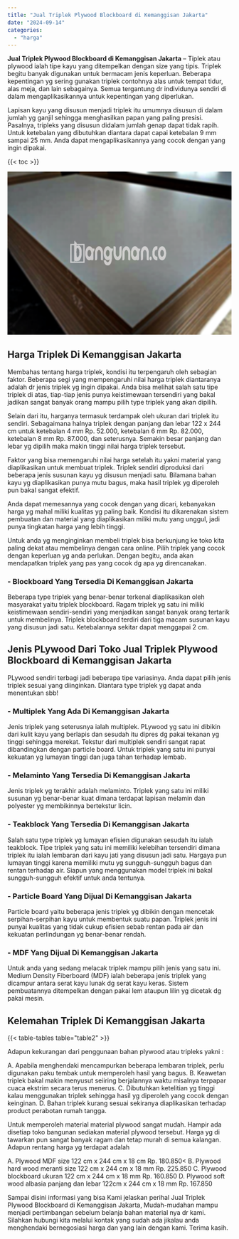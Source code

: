 ```yaml
---
title: "Jual Triplek Plywood Blockboard di Kemanggisan Jakarta"
date: "2024-09-14"
categories: 
  - "harga"
---
```


**Jual Triplek Plywood Blockboard di Kemanggisan Jakarta** – Tiplek atau plywood ialah tipe kayu yang ditempelkan dengan size yang tipis. Triplek begitu banyak digunakan untuk bermacam jenis keperluan. Beberapa kepentingan yg sering gunakan triplek contohnya alas untuk tempat tidur, alas meja, dan lain sebagainya. Semua tergantung dr individunya sendiri di dalam mengaplikasikannya untuk kepentingan yang diperlukan.

Lapisan kayu yang disusun menjadi triplek itu umumnya disusun di dalam jumlah yg ganjil sehingga menghasilkan papan yang paling presisi. Pasalnya, tripleks yang disusun didalam jumlah genap dapat tidak rapih. Untuk ketebalan yang dibutuhkan diantara dapat capai ketebalan 9 mm sampai 25 mm. Anda dapat mengaplikasikannya yang cocok dengan yang ingin dipakai.

{{< toc >}}

![Jual Triplek Plywood Blockboard di Kemanggisan Jakarta](/images/jual-triplek-murah-31.png)

## Harga Triplek Di Kemanggisan Jakarta

Membahas tentang harga triplek, kondisi itu terpengaruh oleh sebagian faktor. Beberapa segi yang mempengaruhi nilai harga triplek diantaranya adalah dr jenis triplek yg ingin dipakai. Anda bisa melihat salah satu tipe triplek di atas, tiap-tiap jenis punya keistimewaan tersendiri yang bakal jadikan sangat banyak orang mampu pilih type triplek yang akan dipilih.

Selain dari itu, harganya termasuk terdampak oleh ukuran dari triplek itu sendiri. Sebagaimana halnya triplek dengan panjang dan lebar 122 x 244 cm untuk ketebalan 4 mm Rp. 52.000, ketebalan 6 mm Rp. 82.000, ketebalan 8 mm Rp. 87.000, dan seterusnya. Semakin besar panjang dan lebar yg dipilih maka makin tinggi nilai harga triplek tersebut.

Faktor yang bisa memengaruhi nilai harga setelah itu yakni material yang diaplikasikan untuk membuat triplek. Triplek sendiri diproduksi dari beberapa jenis susunan kayu yg disusun menjadi satu. Bilamana bahan kayu yg diaplikasikan punya mutu bagus, maka hasil triplek yg diperoleh pun bakal sangat efektif.

Anda dapat memesannya yang cocok dengan yang dicari, kebanyakan harga yg mahal miliki kualitas yg paling baik. Kondisi itu dikarenakan sistem pembuatan dan material yang diaplikasikan miliki mutu yang unggul, jadi punya tingkatan harga yang lebih tinggi.

Untuk anda yg menginginkan membeli triplek bisa berkunjung ke toko kita paling dekat atau membelinya dengan cara online. Pilih triplek yang cocok dengan keperluan yg anda perlukan. Dengan begitu, anda akan mendapatkan triplek yang pas yang cocok dg apa yg direncanakan.

### \- Blockboard Yang Tersedia Di Kemanggisan Jakarta

Beberapa type triplek yang benar-benar terkenal diaplikasikan oleh masyarakat yaitu triplek blockboard. Ragam triplek yg satu ini miliki keistimewaan sendiri-sendiri yang menjadikan sangat banyak orang tertarik untuk membelinya. Triplek blockboard terdiri dari tiga macam susunan kayu yang disusun jadi satu. Ketebalannya sekitar dapat menggapai 2 cm.

## Jenis PLywood Dari Toko Jual Triplek Plywood Blockboard di Kemanggisan Jakarta

PLywood sendiri terbagi jadi beberapa tipe variasinya. Anda dapat pilih jenis triplek sesuai yang diinginkan. Diantara type triplek yg dapat anda menentukan sbb!

### \- Multiplek Yang Ada Di Kemanggisan Jakarta

Jenis triplek yang seterusnya ialah multiplek. PLywood yg satu ini dibikin dari kulit kayu yang berlapis dan sesudah itu dipres dg pakai tekanan yg tinggi sehingga merekat. Tekstur dari multiplek sendiri sangat rapat dibandingkan dengan particle board. Untuk triplek yang satu ini punyai kekuatan yg lumayan tinggi dan juga tahan terhadap lembab.

### \- Melaminto Yang Tersedia Di Kemanggisan Jakarta

Jenis triplek yg terakhir adalah melaminto. Triplek yang satu ini miliki susunan yg benar-benar kuat dimana terdapat lapisan melamin dan polyester yg membikinnya bertekstur licin.

### \- Teakblock Yang Tersedia Di Kemanggisan Jakarta

Salah satu type triplek yg lumayan efisien digunakan sesudah itu ialah teakblock. Tipe triplek yang satu ini memiliki kelebihan tersendiri dimana triplek itu ialah lembaran dari kayu jati yang disusun jadi satu. Hargaya pun lumayan tinggi karena memiliki mutu yg sungguh-sungguh bagus dan rentan terhadap air. Siapun yang menggunakan model triplek ini bakal sungguh-sungguh efektif untuk anda tentunya.

### \- Particle Board Yang Dijual Di Kemanggisan Jakarta

Particle board yaitu beberapa jenis triplek yg dibikin dengan mencetak serpihan-serpihan kayu untuk membentuk suatu papan. Triplek jenis ini punyai kualitas yang tidak cukup efisien sebab rentan pada air dan kekuatan perlindungan yg benar-benar rendah.

### \- MDF Yang Dijual Di Kemanggisan Jakarta

Untuk anda yang sedang melacak triplek mampu pilih jenis yang satu ini. Medium Density Fiberboard (MDF) ialah beberapa jenis triplek yang dicampur antara serat kayu lunak dg serat kayu keras. Sistem pembuatannya ditempelkan dengan pakai lem ataupun lilin yg dicetak dg pakai mesin.

## Kelemahan Triplek Di Kemanggisan Jakarta

{{< table-tables table="table2" >}}

Adapun kekurangan dari penggunaan bahan plywood atau tripleks yakni :

A. Apabila menghendaki mencampurkan beberapa lembaran triplek, perlu digunakan paku tembak untuk memperoleh hasil yang bagus. B. Keawetan triplek bakal makin menyusut seiiring berjalannya waktu misalnya terpapar cuaca ekstrim secara terus menerus. C. Dibutuhkan ketelitian yg tinggi kalau menggunakan triplek sehingga hasil yg diperoleh yang cocok dengan keinginan. D. Bahan triplek kurang sesuai sekiranya diaplikasikan terhadap product perabotan rumah tangga.

Untuk memperoleh material material plywood sangat mudah. Hampir ada disetiap toko bangunan sediakan material plywood tersebut. Harga yg di tawarkan pun sangat banyak ragam dan tetap murah di semua kalangan. Adapun rentang harga yg terdapat adalah

A. Plywood MDF size 122 cm x 244 cm x 18 cm Rp. 180.850< B. Plywood hard wood meranti size 122 cm x 244 cm x 18 mm Rp. 225.850 C. Plywood blockboard ukuran 122 cm x 244 cm x 18 mm Rp. 160.850 D. Plywood soft wood albasia panjang dan lebar 122cm x 244 cm x 18 mm Rp. 167.850

Sampai disini informasi yang bisa Kami jelaskan perihal Jual Triplek Plywood Blockboard di Kemanggisan Jakarta, Mudah-mudahan mampu menjadi pertimbangan sebelum belanja bahan material nya dr kami. Silahkan hubungi kita melalui kontak yang sudah ada jikalau anda menghendaki bernegosiasi harga dan yang lain dengan kami. Terima kasih.
